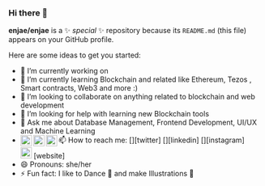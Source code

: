 ### Hi there 👋


**enjae/enjae** is a ✨ _special_ ✨ repository because its `README.md` (this file) appears on your GitHub profile.

Here are some ideas to get you started:

- 🔭 I’m currently working on 
- 🌱 I’m currently learning Blockchain and related like Ethereum, Tezos , Smart contracts, Web3 and more :)
- 👯 I’m looking to collaborate on anything related to blockchain and web development
- 🤔 I’m looking for help with learning new Blockchain tools
- 💬 Ask me about Database Management, Frontend Development, UI/UX and Machine Learning
- 📫 How to reach me: [<img align="left" alt="codeSTACKr | Twitter" width="22px" src="https://cdn.jsdelivr.net/npm/simple-icons@v3/icons/twitter.svg" />][twitter]
[<img align="left" alt="codeSTACKr | LinkedIn" width="22px" src="https://www.google.com/url?sa=i&url=https%3A%2F%2F1000logos.net%2Flinkedin-logo%2F&psig=AOvVaw1nXdoAdkWSraawQzSW3Sws&ust=1624185522877000&source=images&cd=vfe&ved=0CAoQjRxqFwoTCLikktzAo_ECFQAAAAAdAAAAABAD" />][linkedin]
[<img align="left" alt="codeSTACKr | Instagram" width="22px" src="https://i.pinimg.com/564x/a2/5f/4f/a25f4f58938bbe61357ebca42d23866f.jpg" />][instagram]
  <br> 
  <img alt="linkedin.com" width="22px" src="https://image.flaticon.com/icons/png/512/174/174857.png" /> [website]
- 😄 Pronouns: she/her
- ⚡ Fun fact: I like to Dance 💃 and make Illustrations  🎨

